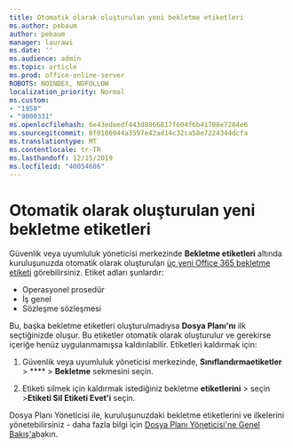 ```yaml
---
title: Otomatik olarak oluşturulan yeni bekletme etiketleri
ms.author: pebaum
author: pebaum
manager: laurawi
ms.date: ''
ms.audience: admin
ms.topic: article
ms.prod: office-online-server
ROBOTS: NOINDEX, NOFOLLOW
localization_priority: Normal
ms.custom:
- "1958"
- "9000331"
ms.openlocfilehash: 6e43edeedf443d8866817f604f6b41708e7284e6
ms.sourcegitcommit: 0f0186044a3597e42ad14c32ca58e7224344dcfa
ms.translationtype: MT
ms.contentlocale: tr-TR
ms.lasthandoff: 12/15/2019
ms.locfileid: "40054686"
---
```

# <a name="new-retention-labels-created-automatically"></a>Otomatik olarak oluşturulan yeni bekletme etiketleri

Güvenlik veya uyumluluk yöneticisi merkezinde **Bekletme etiketleri** altında kuruluşunuzda otomatik olarak oluşturulan [üç yeni Office 365 bekletme etiketi](https://docs.microsoft.com/office365/securitycompliance/file-plan-manager#default-retention-labels-and-label-policy) görebilirsiniz. Etiket adları şunlardır:

- Operasyonel prosedür
- İş genel
- Sözleşme sözleşmesi

Bu, başka bekletme etiketleri oluşturulmadıysa **Dosya Planı'nı** ilk seçtiğinizde oluşur. Bu etiketler otomatik olarak oluşturulur ve gerekirse içeriğe henüz uygulanmamışsa kaldırılabilir. Etiketleri kaldırmak için:

1. Güvenlik veya uyumluluk yöneticisi merkezinde, **Sınıflandırmaetiketler** > **** > **Bekletme** sekmesini seçin.

1. Etiketi silmek için kaldırmak istediğiniz bekletme **etiketlerini** > seçin >**Etiketi Sil Etiketi Evet'i** seçin.

Dosya Planı Yöneticisi ile, kuruluşunuzdaki bekletme etiketlerini ve ilkelerini yönetebilirsiniz - daha fazla bilgi için [Dosya Planı Yöneticisi'ne Genel Bakış'a](https://docs.microsoft.com/office365/securitycompliance/file-plan-manager)bakın.
